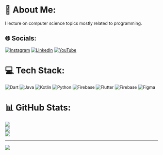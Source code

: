 # 💫 About Me:
I lecture on computer science topics mostly related to programming.


## 🌐 Socials:
[![Instagram](https://img.shields.io/badge/Instagram-%23E4405F.svg?logo=Instagram&logoColor=white)](https://instagram.com/bjroche) [![LinkedIn](https://img.shields.io/badge/LinkedIn-%230077B5.svg?logo=linkedin&logoColor=white)](https://linkedin.com/in/bjroche) [![YouTube](https://img.shields.io/badge/YouTube-%23FF0000.svg?logo=YouTube&logoColor=white)](https://youtube.com/@bjroche) 

# 💻 Tech Stack:
![Dart](https://img.shields.io/badge/dart-%230175C2.svg?style=for-the-badge&logo=dart&logoColor=white) ![Java](https://img.shields.io/badge/java-%23ED8B00.svg?style=for-the-badge&logo=openjdk&logoColor=white) ![Kotlin](https://img.shields.io/badge/kotlin-%237F52FF.svg?style=for-the-badge&logo=kotlin&logoColor=white) ![Python](https://img.shields.io/badge/python-3670A0?style=for-the-badge&logo=python&logoColor=ffdd54) ![Firebase](https://img.shields.io/badge/firebase-%23039BE5.svg?style=for-the-badge&logo=firebase) ![Flutter](https://img.shields.io/badge/Flutter-%2302569B.svg?style=for-the-badge&logo=Flutter&logoColor=white) ![Firebase](https://img.shields.io/badge/Firebase-039BE5?style=for-the-badge&logo=Firebase&logoColor=white) ![Figma](https://img.shields.io/badge/figma-%23F24E1E.svg?style=for-the-badge&logo=figma&logoColor=white)
# 📊 GitHub Stats:
![](https://github-readme-stats.vercel.app/api?username=bjrochem72&theme=dark&hide_border=false&include_all_commits=false&count_private=false)<br/>
![](https://github-readme-streak-stats.herokuapp.com/?user=bjrochem72&theme=dark&hide_border=false)<br/>
![](https://github-readme-stats.vercel.app/api/top-langs/?username=bjrochem72&theme=dark&hide_border=false&include_all_commits=false&count_private=false&layout=compact)

---
[![](https://visitcount.itsvg.in/api?id=bjrochem72&icon=0&color=0)](https://visitcount.itsvg.in)

<!-- Proudly created with GPRM ( https://gprm.itsvg.in ) -->
